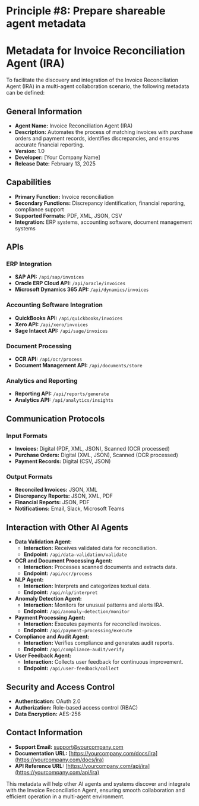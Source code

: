 # Principle #8: Prepare shareable agent metadata

# Metadata for Invoice Reconciliation Agent (IRA)

To facilitate the discovery and integration of the Invoice Reconciliation Agent (IRA) in a multi-agent collaboration scenario, the following metadata can be defined:

## General Information

- **Agent Name:** Invoice Reconciliation Agent (IRA)
- **Description:** Automates the process of matching invoices with purchase orders and payment records, identifies discrepancies, and ensures accurate financial reporting.
- **Version:** 1.0
- **Developer:** [Your Company Name]
- **Release Date:** February 13, 2025

## Capabilities

- **Primary Function:** Invoice reconciliation
- **Secondary Functions:** Discrepancy identification, financial reporting, compliance support
- **Supported Formats:** PDF, XML, JSON, CSV
- **Integration:** ERP systems, accounting software, document management systems

## APIs

### ERP Integration

- **SAP API:** `/api/sap/invoices`
- **Oracle ERP Cloud API:** `/api/oracle/invoices`
- **Microsoft Dynamics 365 API:** `/api/dynamics/invoices`

### Accounting Software Integration

- **QuickBooks API:** `/api/quickbooks/invoices`
- **Xero API:** `/api/xero/invoices`
- **Sage Intacct API:** `/api/sage/invoices`

### Document Processing

- **OCR API:** `/api/ocr/process`
- **Document Management API:** `/api/documents/store`

### Analytics and Reporting

- **Reporting API:** `/api/reports/generate`
- **Analytics API:** `/api/analytics/insights`

## Communication Protocols

### Input Formats

- **Invoices:** Digital (PDF, XML, JSON), Scanned (OCR processed)
- **Purchase Orders:** Digital (XML, JSON), Scanned (OCR processed)
- **Payment Records:** Digital (CSV, JSON)

### Output Formats

- **Reconciled Invoices:** JSON, XML
- **Discrepancy Reports:** JSON, XML, PDF
- **Financial Reports:** JSON, PDF
- **Notifications:** Email, Slack, Microsoft Teams

## Interaction with Other AI Agents

- **Data Validation Agent:**
  - **Interaction:** Receives validated data for reconciliation.
  - **Endpoint:** `/api/data-validation/validate`
- **OCR and Document Processing Agent:**
  - **Interaction:** Processes scanned documents and extracts data.
  - **Endpoint:** `/api/ocr/process`
- **NLP Agent:**
  - **Interaction:** Interprets and categorizes textual data.
  - **Endpoint:** `/api/nlp/interpret`
- **Anomaly Detection Agent:**
  - **Interaction:** Monitors for unusual patterns and alerts IRA.
  - **Endpoint:** `/api/anomaly-detection/monitor`
- **Payment Processing Agent:**
  - **Interaction:** Executes payments for reconciled invoices.
  - **Endpoint:** `/api/payment-processing/execute`
- **Compliance and Audit Agent:**
  - **Interaction:** Verifies compliance and generates audit reports.
  - **Endpoint:** `/api/compliance-audit/verify`
- **User Feedback Agent:**
  - **Interaction:** Collects user feedback for continuous improvement.
  - **Endpoint:** `/api/user-feedback/collect`

## Security and Access Control

- **Authentication:** OAuth 2.0
- **Authorization:** Role-based access control (RBAC)
- **Data Encryption:** AES-256

## Contact Information

- **Support Email:** support@yourcompany.com
- **Documentation URL:** [https://yourcompany.com/docs/ira](https://yourcompany.com/docs/ira)
- **API Reference URL:** [https://yourcompany.com/api/ira](https://yourcompany.com/api/ira)

This metadata will help other AI agents and systems discover and integrate with the Invoice Reconciliation Agent, ensuring smooth collaboration and efficient operation in a multi-agent environment.